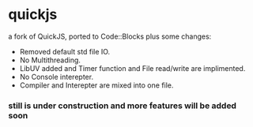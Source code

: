 # quickjs
a fork of QuickJS, ported to Code::Blocks plus some changes:
- Removed default std file IO.
- No Multithreading.
- LibUV added and Timer function and File read/write are implimented.
- No Console interepter.
- Compiler and Interepter are mixed into one file.

### still is under construction and more features will be added soon
